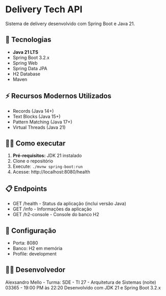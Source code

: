 # Delivery Tech API

Sistema de delivery desenvolvido com Spring Boot e Java 21.

## 🚀 Tecnologias
- **Java 21 LTS** 
- Spring Boot 3.2.x
- Spring Web
- Spring Data JPA
- H2 Database
- Maven

## ⚡ Recursos Modernos Utilizados
- Records (Java 14+)
- Text Blocks (Java 15+)
- Pattern Matching (Java 17+)
- Virtual Threads (Java 21)

## 🏃‍♂️ Como executar
1. **Pré-requisitos:** JDK 21 instalado
2. Clone o repositório
3. Execute: `./mvnw spring-boot:run`
4. Acesse: http://localhost:8080/health

## 📋 Endpoints
- GET /health - Status da aplicação (inclui versão Java)
- GET /info - Informações da aplicação
- GET /h2-console - Console do banco H2

## 🔧 Configuração
- Porta: 8080
- Banco: H2 em memória
- Profile: development

## 👨‍💻 Desenvolvedor
Alexsandro Mello - Turma: SDE - TI 27 - Arquitetura de Sistemas (noite) 03365 - 19:00 PM às 22:20
Desenvolvido com JDK 21 e Spring Boot 3.2.x
